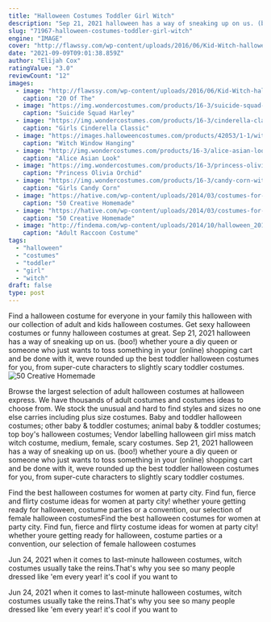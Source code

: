 ```yaml
---
title: "Halloween Costumes Toddler Girl Witch"
description: "Sep 21, 2021 halloween has a way of sneaking up on us. (boo!) whether youre a diy queen or someone who just wants to toss something in your (online) shopping cart and be done with it, weve rounded up the best toddler halloween costumes for you, from super-cute characters to slightly scary toddler costumes."
slug: "71967-halloween-costumes-toddler-girl-witch"
engine: "IMAGE"
cover: "http://flawssy.com/wp-content/uploads/2016/06/Kid-Witch-halloween-makeup-idas.jpg"
date: "2021-09-09T09:01:38.859Z"
author: "Elijah Cox"
ratingValue: "3.0"
reviewCount: "12"
images:
  - image: "http://flawssy.com/wp-content/uploads/2016/06/Kid-Witch-halloween-makeup-idas.jpg"
    caption: "20 Of The"
  - image: "https://img.wondercostumes.com/products/16-3/suicide-squad-harley-quinn-teen-girls-costume.jpg"
    caption: "Suicide Squad Harley"
  - image: "https://img.wondercostumes.com/products/16-3/cinderella-classic-costume.jpg"
    caption: "Girls Cinderella Classic"
  - image: "https://images.halloweencostumes.com/products/42053/1-1/witch-window-hanging-decoration2.jpg"
    caption: "Witch Window Hanging"
  - image: "http://img.wondercostumes.com/products/16-3/alice-asian-look-classic-girl-costume-.jpg"
    caption: "Alice Asian Look"
  - image: "https://img.wondercostumes.com/products/16-3/princess-olivia-orchid-girls-costume.jpg"
    caption: "Princess Olivia Orchid"
  - image: "https://img.wondercostumes.com/products/16-3/candy-corn-witch-costume.jpg"
    caption: "Girls Candy Corn"
  - image: "https://hative.com/wp-content/uploads/2014/03/costumes-for-kids/5-statue-of-liberty-costume.jpg"
    caption: "50 Creative Homemade"
  - image: "https://hative.com/wp-content/uploads/2014/03/costumes-for-kids/2-peter-pan-kid-costume-idea.jpg"
    caption: "50 Creative Homemade"
  - image: "http://findema.com/wp-content/uploads/2014/10/halloween_20145663.jpg"
    caption: "Adult Raccoon Costume"
tags:
  - "halloween"
  - "costumes"
  - "toddler"
  - "girl"
  - "witch"
draft: false
type: post
---
```


Find a halloween costume for everyone in your family this halloween with our collection of adult and kids halloween costumes. Get sexy halloween costumes or funny halloween costumes at great. Sep 21, 2021 halloween has a way of sneaking up on us. (boo!) whether youre a diy queen or someone who just wants to toss something in your (online) shopping cart and be done with it, weve rounded up the best toddler halloween costumes for you, from super-cute characters to slightly scary toddler costumes.
![50 Creative Homemade](https://hative.com/wp-content/uploads/2014/03/costumes-for-kids/2-peter-pan-kid-costume-idea.jpg "50 Creative Homemade")

Browse the largest selection of adult halloween costumes at halloween express. We have thousands of adult costumes and costumes ideas to choose from. We stock the unusual and hard to find styles and sizes no one else carries including plus size costumes. Baby and toddler halloween costumes; other baby &amp; toddler costumes; animal baby &amp; toddler costumes; top boy&#39;s halloween costumes;  Vendor labelling halloween girl miss match witch costume, medium, female, scary costumes. Sep 21, 2021 halloween has a way of sneaking up on us. (boo!) whether youre a diy queen or someone who just wants to toss something in your (online) shopping cart and be done with it, weve rounded up the best toddler halloween costumes for you, from super-cute characters to slightly scary toddler costumes.
<!--inArticleAds-->

<!--galleryOne-->

Find the best halloween costumes for women at party city. Find fun, fierce and flirty costume ideas for women at party city! whether youre getting ready for halloween, costume parties or a convention, our selection of female halloween costumesFind the best halloween costumes for women at party city. Find fun, fierce and flirty costume ideas for women at party city! whether youre getting ready for halloween, costume parties or a convention, our selection of female halloween costumes
<!--inArticleAds-->

<!--galleryTwo-->

Jun 24, 2021 when it comes to last-minute halloween costumes, witch costumes usually take the reins.That's why you see so many people dressed like 'em every year! it's cool if you want to
<!--galleryThree-->

Jun 24, 2021 when it comes to last-minute halloween costumes, witch costumes usually take the reins.That's why you see so many people dressed like 'em every year! it's cool if you want to